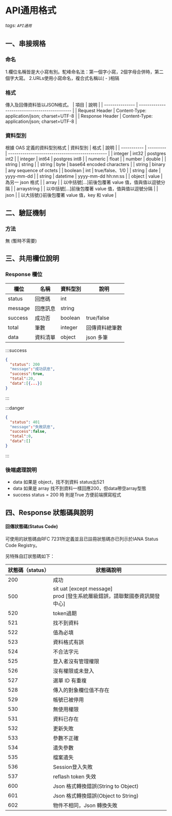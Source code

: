 # API通用格式
###### tags: `API通用`

## 一、串接規格
### 命名
1.欄位名稱皆是大小寫有別。駝峰命名法：第一個字小寫，2個字母合併時，第二個字大寫。
2.URLs使用小寫命名，複合式名稱以( - )相隔

### 格式
傳入及回傳資料皆以JSON格式。
| 項目            | 說明                                          |
| --------------- | --------------------------------------------- |
| Request Header  | Content-Type: application/json; charset=UTF-8 |
| Response Header | Content-Type: application/json; charset=UTF-8 |

### 資料型別
根據 OAS 定義的資料型別格式
| 資料型別    | 格式      | 說明                                             |
| ----------- | --------- | ------------------------------------------------ |
| integer     | int32     | postgres int2                                    |
| integer     | int64     | postgres int8                                    |
| numeric     | float     |
| number      | double    |
| string      | string    |
| string      | byte      | base64 encoded characters                        |
| string      | binary    | any sequence of octets                           |
| boolean     | int       | true/false、1/0                                  |
| string      | date      | yyyy-mm-dd                                       |
| string      | datetime  | yyyy-mm-dd hh:nn:ss                              |
| object      | value     | 為另一 json 格式                                 |
| array       |           | 以中括號[…]前後包覆著 value 值，值與值以逗號分隔 |
| arraystring |           | 以中括號[…]前後包覆著 value 值，值與值以逗號分隔 |
| json        |           | 以大括號{}前後包覆著 value 值，key 和 value      |

## 二、驗証機制
### 方法
無 (暫時不需要)


## 三、共用欄位說明

### Response 欄位

| 欄位    | 名稱     | 資料型別 | 說明           |
| ------- | -------- | -------- | -------------- |
| status  | 回應碼   | int      |
| message | 回應訊息 | string   |                |
| success | 成功否   | boolean  | true/false     |
| total   | 筆數     | integer  | 回傳資料總筆數 |
| data    | 資料清單 | object   | json 多筆      |

:::success
```json
{
  "status": 200
  "message":"成功訊息",
  "success":true,
  "total":20,
  "data":[{...}]
}
```
:::


:::danger
```json
{
  "status": 401 
  "message":"失敗訊息",
  "success":false,
  "total":0,
  "data":[]
}
```
:::

### 後端處理說明

* data 如果是 object，找不到資料 status出521 
* data 如果是 array 找不到資料一樣回應200，但data帶空array型態
* success status = 200 時 則是True 方便前端撰寫程式 

## 四、Response 狀態碼與說明
#### 回傳狀態碼(Status Code)
可使用的狀態碼由RFC 7231所定義並且已註冊狀態碼亦已列示於IANA Status Code Registry。

另特殊自訂狀態碼如下：

| 狀態碼（status） | 狀態碼說明                          |
| ---------------- | ----------------------------------- |
| 200              | 成功
| 500              | sit uat [except message]  </br> prod [發生系統層級錯誤，請聯繫國泰資訊開發中心]           |
| 520              | token過期
| 521              | 找不到資料                          |
| 522              | 值為必填                            |
| 523              | 資料格式有誤                        |
| 524              | 不合法字元                          |
| 525              | 登入者沒有管理權限                  |
| 526              | 沒有權限或未登入                    |
| 527              | 選單 ID 有重複                      |
| 528              | 傳入的對象欄位值不存在              |
| 529              | 帳號已被停用                        |
| 530              | 無使用權限                          |
| 531              | 資料已存在                          |
| 532              | 更新失敗                            |
| 533              | 參數不正確                          |
| 534              | 遺失參數                            |
| 535              | 檔案遺失                            |
| 536              | Session登入失敗                     |
| 537              | reflash token 失效                 |
| 600              | Json 格式轉換錯誤(String to Object) |
| 601              | Json 格式轉換錯誤(Object to String) |
| 602              | 物件不相同，Json 轉換失敗           |
